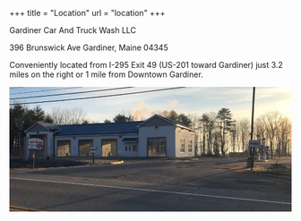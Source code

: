 +++ 
title = "Location" 
url = "location"
+++

Gardiner Car And Truck Wash LLC

396 Brunswick Ave
Gardiner, Maine 04345

Conveniently located from I-295 Exit 49 (US-201 toward Gardiner) just 3.2 miles on the right or 1 mile from Downtown Gardiner.

![Building at sunset](images/building.jpg)
